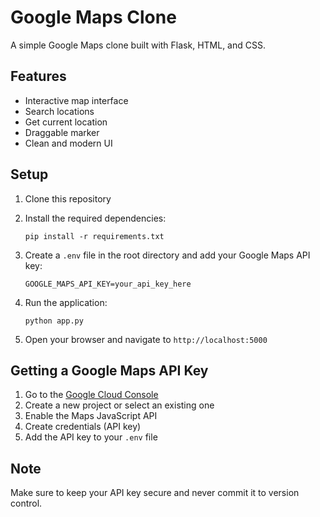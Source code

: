 # Google Maps Clone

A simple Google Maps clone built with Flask, HTML, and CSS.

## Features

- Interactive map interface
- Search locations
- Get current location
- Draggable marker
- Clean and modern UI

## Setup

1. Clone this repository
2. Install the required dependencies:

   ```
   pip install -r requirements.txt
   ```

3. Create a `.env` file in the root directory and add your Google Maps API key:

   ```
   GOOGLE_MAPS_API_KEY=your_api_key_here
   ```

4. Run the application:

   ```
   python app.py
   ```

5. Open your browser and navigate to `http://localhost:5000`

## Getting a Google Maps API Key

1. Go to the [Google Cloud Console](https://console.cloud.google.com/)
2. Create a new project or select an existing one
3. Enable the Maps JavaScript API
4. Create credentials (API key)
5. Add the API key to your `.env` file

## Note

Make sure to keep your API key secure and never commit it to version control.
